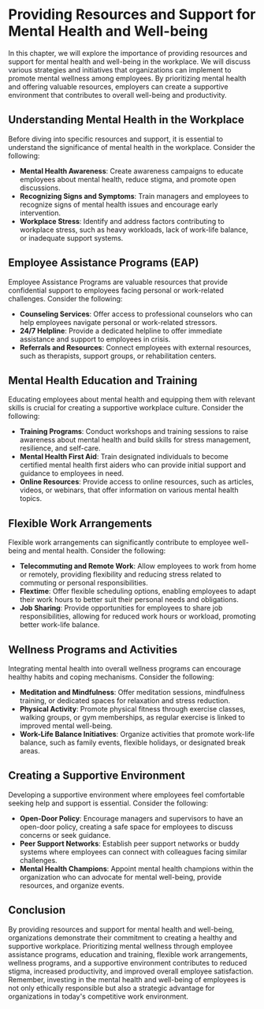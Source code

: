 Providing Resources and Support for Mental Health and Well-being
=========================================================================

In this chapter, we will explore the importance of providing resources and support for mental health and well-being in the workplace. We will discuss various strategies and initiatives that organizations can implement to promote mental wellness among employees. By prioritizing mental health and offering valuable resources, employers can create a supportive environment that contributes to overall well-being and productivity.

**Understanding Mental Health in the Workplace**
------------------------------------------------

Before diving into specific resources and support, it is essential to understand the significance of mental health in the workplace. Consider the following:

* **Mental Health Awareness**: Create awareness campaigns to educate employees about mental health, reduce stigma, and promote open discussions.
* **Recognizing Signs and Symptoms**: Train managers and employees to recognize signs of mental health issues and encourage early intervention.
* **Workplace Stress**: Identify and address factors contributing to workplace stress, such as heavy workloads, lack of work-life balance, or inadequate support systems.

**Employee Assistance Programs (EAP)**
--------------------------------------

Employee Assistance Programs are valuable resources that provide confidential support to employees facing personal or work-related challenges. Consider the following:

* **Counseling Services**: Offer access to professional counselors who can help employees navigate personal or work-related stressors.
* **24/7 Helpline**: Provide a dedicated helpline to offer immediate assistance and support to employees in crisis.
* **Referrals and Resources**: Connect employees with external resources, such as therapists, support groups, or rehabilitation centers.

**Mental Health Education and Training**
----------------------------------------

Educating employees about mental health and equipping them with relevant skills is crucial for creating a supportive workplace culture. Consider the following:

* **Training Programs**: Conduct workshops and training sessions to raise awareness about mental health and build skills for stress management, resilience, and self-care.
* **Mental Health First Aid**: Train designated individuals to become certified mental health first aiders who can provide initial support and guidance to employees in need.
* **Online Resources**: Provide access to online resources, such as articles, videos, or webinars, that offer information on various mental health topics.

**Flexible Work Arrangements**
------------------------------

Flexible work arrangements can significantly contribute to employee well-being and mental health. Consider the following:

* **Telecommuting and Remote Work**: Allow employees to work from home or remotely, providing flexibility and reducing stress related to commuting or personal responsibilities.
* **Flextime**: Offer flexible scheduling options, enabling employees to adapt their work hours to better suit their personal needs and obligations.
* **Job Sharing**: Provide opportunities for employees to share job responsibilities, allowing for reduced work hours or workload, promoting better work-life balance.

**Wellness Programs and Activities**
------------------------------------

Integrating mental health into overall wellness programs can encourage healthy habits and coping mechanisms. Consider the following:

* **Meditation and Mindfulness**: Offer meditation sessions, mindfulness training, or dedicated spaces for relaxation and stress reduction.
* **Physical Activity**: Promote physical fitness through exercise classes, walking groups, or gym memberships, as regular exercise is linked to improved mental well-being.
* **Work-Life Balance Initiatives**: Organize activities that promote work-life balance, such as family events, flexible holidays, or designated break areas.

**Creating a Supportive Environment**
-------------------------------------

Developing a supportive environment where employees feel comfortable seeking help and support is essential. Consider the following:

* **Open-Door Policy**: Encourage managers and supervisors to have an open-door policy, creating a safe space for employees to discuss concerns or seek guidance.
* **Peer Support Networks**: Establish peer support networks or buddy systems where employees can connect with colleagues facing similar challenges.
* **Mental Health Champions**: Appoint mental health champions within the organization who can advocate for mental well-being, provide resources, and organize events.

**Conclusion**
--------------

By providing resources and support for mental health and well-being, organizations demonstrate their commitment to creating a healthy and supportive workplace. Prioritizing mental wellness through employee assistance programs, education and training, flexible work arrangements, wellness programs, and a supportive environment contributes to reduced stigma, increased productivity, and improved overall employee satisfaction. Remember, investing in the mental health and well-being of employees is not only ethically responsible but also a strategic advantage for organizations in today's competitive work environment.
